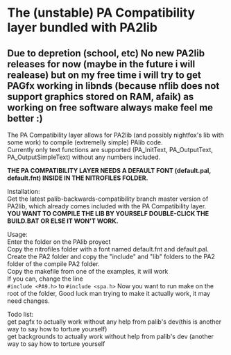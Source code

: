# The (unstable) PA Compatibility layer bundled with PA2lib
<h2> Due to depretion (school, etc) No new PA2lib releases for now (maybe in the future i will realease) but on my free time i will try to get PAGfx working in libnds (because nflib does not support graphics stored on RAM, afaik) as working on free software always make feel me better :) </h2>
The PA Compatibility layer allows for PA2lib (and possibly nightfox's lib with some work) to compile (extremelly simple) PAlib code.<br>
Currently only text functions are supported (PA_InitText, PA_OutputText, PA_OutputSimpleText) without any numbers included.</p>
<strong> THE PA COMPATIBILITY LAYER NEEDS A DEFAULT FONT (default.pal, default.fnt) INSIDE IN THE NITROFILES FOLDER.</strong></p>
Installation:<br>
Get the latest palib-backwards-compatibility branch master version of PA2lib, which already comes included with the PA Compatibility layer.<br>
<strong> YOU WANT TO COMPILE THE LIB BY YOURSELF DOUBLE-CLICK THE BUILD.BAT OR ELSE IT WON'T WORK.</strong></p>

Usage:<br>
Enter the folder on the PAlib proyect<br>
Copy the nitrofiles folder with a font named default.fnt and default.pal.<br>
Create the PA2 folder and copy the "include" and "lib" folders to the PA2 folder of the compile PA2 folder.<br>
Copy the makefile from one of the examples, it will work <br>
If you can, change the line <code> #include &lt;PA9.h&gt;</code> to <code>#include &lt;spa.h&gt;</code>
Now you want to run make on the root of the folder, Good luck man trying to make it actually work, it may need changes.</p>

Todo list:<br>
get pagfx to actually work without any help from palib's dev(this is another way to say how to torture yourself)<br>
get backgrounds to actually work without help from palib's dev (another way to say how to torture yourself<br>
